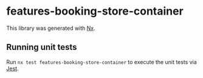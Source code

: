 # features-booking-store-container

This library was generated with [Nx](https://nx.dev).

## Running unit tests

Run `nx test features-booking-store-container` to execute the unit tests via [Jest](https://jestjs.io).
